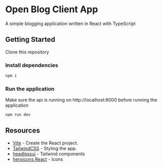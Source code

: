 # Open Blog Client App

A simple blogging application written in React with TypeScript

## Getting Started

Clone this repository

### Install dependencies

```bash
npm i 
```

### Run the application
Make sure the api is running on http://localhost:8000 before running the application

```bash
npm run dev
```

## Resources

- [Vite](https://vitejs.dev/) - Create the React project.
- [TailwindCSS](https://tailwindcss.com/) - Styling the app.
- [headlessui](https://headlessui.com/) - Tailwind components
- [heroicons React](https://github.com/tailwindlabs/heroicons#react) - Icons
<!-- - [React Hot Toast](https://react-hot-toast.com/) - Notification Messages -->
